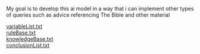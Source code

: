 My goal is to develop this ai model in a way that 
i can implement other types of queries such as advice referencing The Bible and other material

[variableList.txt](https://github.com/bigbadcyborg/artificial-intelligence/blob/main/variableList.txt) <br>
[ruleBase.txt](https://github.com/bigbadcyborg/artificial-intelligence/blob/main/variableList.txt) <br>
[knowledgeBase.txt](https://github.com/bigbadcyborg/artificial-intelligence/blob/main/knowledgeBase.txt) <br>
[conclusionList.txt](https://github.com/bigbadcyborg/artificial-intelligence/blob/main/conclusionList) <br>
